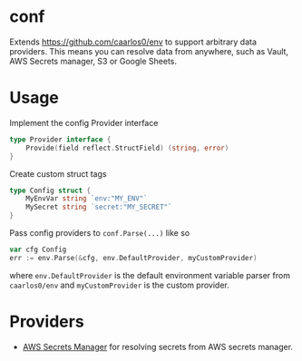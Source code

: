 # conf

Extends https://github.com/caarlos0/env to support arbitrary data providers. This means you can resolve data from anywhere, such as Vault, AWS Secrets manager, S3 or Google Sheets.

# Usage

Implement the config Provider interface

```go
type Provider interface {
	Provide(field reflect.StructField) (string, error)
}
```

Create custom struct tags

```go
type Config struct {
	MyEnvVar string `env:"MY_ENV"`
	MySecret string `secret:"MY_SECRET"`
}
```

Pass config providers to `conf.Parse(...)` like so

```go
var cfg Config
err := env.Parse(&cfg, env.DefaultProvider, myCustomProvider)
```

where `env.DefaultProvider` is the default environment variable parser from `caarlos0/env` and `myCustomProvider` is the custom provider.

# Providers

* [AWS Secrets Manager](https://github.com/steinfletcher/aws-secrets-manager-conf) for resolving secrets from AWS secrets manager.
